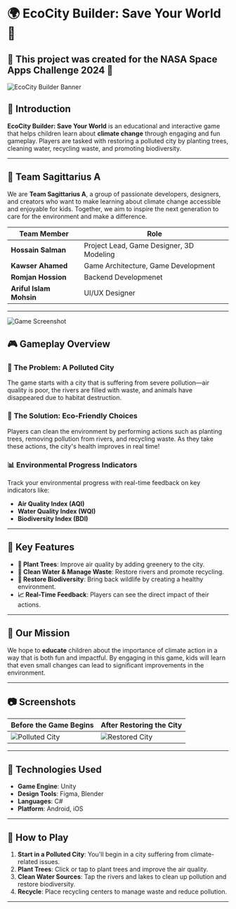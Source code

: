 # 🌍 **EcoCity Builder: Save Your World** 🌱
## 🚀 This project was created for the NASA Space Apps Challenge 2024 🌌

![EcoCity Builder Banner](https://github.com/user-attachments/assets/af1c0e39-57ab-44c7-93ac-1fe4a67d6f64) <!-- Add your game banner here -->

## 📖 **Introduction**
**EcoCity Builder: Save Your World** is an educational and interactive game that helps children learn about **climate change** through engaging and fun gameplay. Players are tasked with restoring a polluted city by planting trees, cleaning water, recycling waste, and promoting biodiversity.



---

## 👥 **Team Sagittarius A**
We are **Team Sagittarius A**, a group of passionate developers, designers, and creators who want to make learning about climate change accessible and enjoyable for kids. Together, we aim to inspire the next generation to care for the environment and make a difference.

| Team Member             | Role                                    |
|-------------------------|-----------------------------------------|
| **Hossain Salman**       | Project Lead, Game Designer, 3D Modeling |
| **Kawser Ahamed**        | Game Architecture, Game Development               |
| **Romjan Hossion**       | Backend Developmenet     |
| **Ariful Islam Mohsin**  | UI/UX Designer                         |

---

![Game Screenshot](https://github.com/user-attachments/assets/cdb47799-355a-4aaf-8092-6bfadc97d204) <!-- Screenshot showing the polluted city -->




## 🎮 **Gameplay Overview**

### 🌆 **The Problem: A Polluted City**
The game starts with a city that is suffering from severe pollution—air quality is poor, the rivers are filled with waste, and animals have disappeared due to habitat destruction.



### 🌳 **The Solution: Eco-Friendly Choices**
Players can clean the environment by performing actions such as planting trees, removing pollution from rivers, and recycling waste. As they take these actions, the city's health improves in real time!


### 📊 **Environmental Progress Indicators**
Track your environmental progress with real-time feedback on key indicators like:
- **Air Quality Index (AQI)**
- **Water Quality Index (WQI)**
- **Biodiversity Index (BDI)**


---

## 🌟 **Key Features**

- **🌲 Plant Trees**: Improve air quality by adding greenery to the city.
- **🚮 Clean Water & Manage Waste**: Restore rivers and promote recycling.
- **🐾 Restore Biodiversity**: Bring back wildlife by creating a healthy environment.
- **📈 Real-Time Feedback**: Players can see the direct impact of their actions.


---

## 🎯 **Our Mission**
We hope to **educate** children about the importance of climate action in a way that is both fun and impactful. By engaging in this game, kids will learn that even small changes can lead to significant improvements in the environment.

---

## 📷 **Screenshots**

| Before the Game Begins | After Restoring the City |
|------------------------|--------------------------|
| ![Polluted City](https://github.com/user-attachments/assets/eace43b6-e1d2-4fe0-ada4-10a294a51512) | ![Restored City](https://github.com/user-attachments/assets/75def0ec-bf81-4250-a68b-9ac25146178e) |

---

## 🔧 **Technologies Used**

- **Game Engine**: Unity
- **Design Tools**: Figma, Blender
- **Languages**: C#
- **Platform**: Android, iOS

---


## 📌 **How to Play**

1. **Start in a Polluted City**: You'll begin in a city suffering from climate-related issues.
2. **Plant Trees**: Click or tap to plant trees and improve the air quality.
3. **Clean Water Sources**: Tap the rivers and lakes to clean up pollution and restore biodiversity.
4. **Recycle**: Place recycling centers to manage waste and reduce pollution.



---




